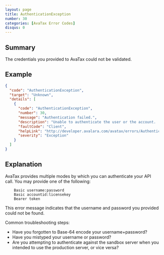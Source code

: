 ```yaml
---
layout: page
title: AuthenticationException
number: 30
categories: [AvaTax Error Codes]
disqus: 0
---
```


## Summary

The credentials you provided to AvaTax could not be validated.

## Example

```json
{
  "code": "AuthenticationException",
  "target": "Unknown",
  "details": [
    {
      "code": "AuthenticationException",
      "number": 30,
      "message": "Authentication failed.",
      "description": "Unable to authenticate the user or the account.  -0-",
      "faultCode": "Client",
      "helpLink": "http://developer.avalara.com/avatax/errors/AuthenticationException",
      "severity": "Exception"
    }
  ]
}
```

## Explanation

AvaTax provides multiple modes by which you can authenticate your API call.  You may provide one of the following:

```
	Basic username:password
	Basic accountid:licensekey
	Bearer token
```

This error message indicates that the username and password you provided could not be found.  

Common troubleshooting steps:

<ul class="normal">
<li>Have you forgotten to Base-64 encode your username+password?</li>
<li>Have you mistyped your username or password?</li>
<li>Are you attempting to authenticate against the sandbox server when you intended to use the production server, or vice versa?</li>
</ul>
